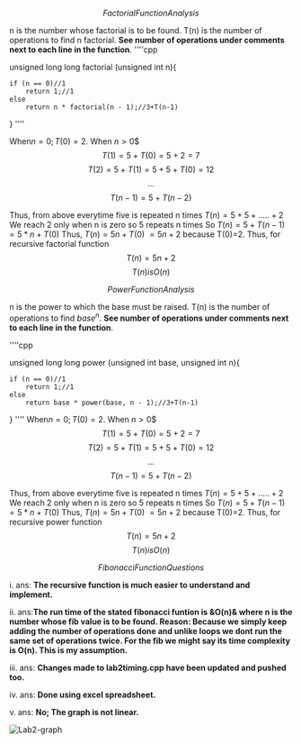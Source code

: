 $$Factorial Function Analysis$$

n is the number whose factorial is to be found. T(n) is the number of operations to find n factorial.
**See number of operations under comments next to each line in the function**.
''''cpp

unsigned long long factorial (unsigned int n){

    if (n == 0)//1
        return 1;//1
    else
        return n * factorial(n - 1);//3+T(n-1)

}
''''

When$n=0;
T(0)=2$. 
When $n>0$$
$$T(1)={5+T(0)}={5+2}={7}$$
$$T(2)={5+T(1)}={5+5+T(0)}={12}$$
$$...$$
$$T(n-1)={5+T(n-2)}$$

Thus, from above everytime five is repeated n times
$T(n)={5+5+.....+2}$
We reach 2 only when n is zero so 5 repeats n times
So $T(n) ={5+T(n-1)}={5*n + T(0)}$
Thus, $T(n)={5n+T(0)}$
$={5n+2}$ because T(0)=2.
Thus, for recursive factorial function
$$T(n)={5n+2}$$
$$T(n) is O(n)$$
$$ $$


$$Power Function Analysis$$

n is the power to which the base must be raised. T(n) is the number of operations to find $base^n$.
**See number of operations under comments next to each line in the function**.

''''cpp

unsigned long long power (unsigned int base, unsigned int n){
    
    if (n == 0)//1
        return 1;//1
    else
        return base * power(base, n - 1);//3+T(n-1)

}
''''
When$n=0;
T(0)=2$. 
When $n>0$$
$$T(1)={5+T(0)}={5+2}={7}$$
$$T(2)={5+T(1)}={5+5+T(0)}={12}$$
$$...$$
$$T(n-1)={5+T(n-2)}$$

Thus, from above everytime five is repeated n times
$T(n)={5+5+.....+2}$
We reach 2 only when n is zero so 5 repeats n times
So $T(n) ={5+T(n-1)}={5*n + T(0)}$
Thus, $T(n)={5n+T(0)}$
$={5n+2}$ because T(0)=2.
Thus, for recursive power function
$$T(n)={5n+2}$$
$$T(n) is O(n)$$

$$ $$




$$Fibonacci Function Questions$$

i.
ans: **The recursive function is much easier to understand and implement.**

ii.
ans:**The run time of the stated fibonacci funtion is &O(n)& where n is the number whose fib value is to be found.
Reason: Because we simply keep adding the number of operations done and unlike loops we dont run the same set of operations twice.
For the fib we might say its time complexity is O(n). This is my assumption.**

iii.
ans: **Changes made to lab2timing.cpp have been updated and pushed too.**

iv.
ans: **Done using excel spreadsheet.**

v.
ans: **No; The graph is not linear.**


![Lab2-graph](https://user-images.githubusercontent.com/97711825/215302087-aed6d2e5-08ec-4a12-a075-2860ef7cdac7.png)


